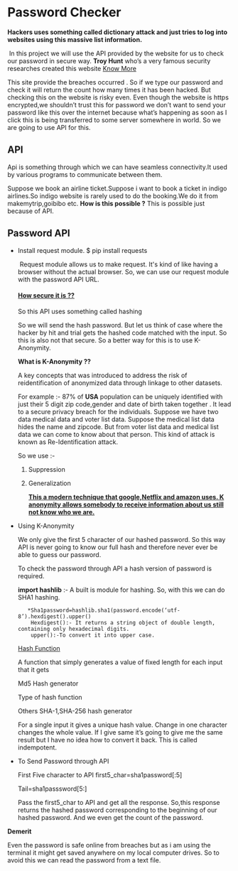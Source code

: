 # Password Checker

**Hackers uses something called dictionary attack and just tries to log into websites using this massive list information.**

​														In this project we will use the API provided by the website for us to check our password in secure way. **Troy Hunt** who’s a very famous security researches created this website [Know More](https://haveibeenpwned.com/About)

This site provide the breaches occurred . So if we type our password and check it will return the count how many times it has been hacked. But checking this on the website is risky even. Even though the website is https encrypted,we shouldn’t trust this for password we don’t want to send your password like this over the internet because what’s happening as soon as I click this is being transferred to some server somewhere in world. So we are going to use API for this.

## API
Api is something through which we can have seamless connectivity.It used by various programs to communicate between them. 

Suppose we book an airline ticket.Suppose i want to book a ticket in indigo airlines.So indigo website is rarely used to do the booking.We do it from makemytrip,goibibo etc. 
**How is this possible ?** 
This is possible just because of API. 

## Password API 

- Install request module. $ pip install requests

  ​	Request module allows us to make request. It's kind of like having a browser without the actual browser. So, we can use our request module with the password API URL.

  #### **<u>How secure it is ??</u>**

  So this API uses something called hashing 

  So we will send the hash password. But let us think of case where the hacker by hit and trial gets the hashed code matched with the input. So this is also not that secure. So a better way for this is to use K-Anonymity.

  **What is K-Anonymity ??**

  A key concepts that was introduced to address the risk of reidentification of anonymized data through linkage to other datasets.

  For example :- 87% of **USA** population can be uniquely identified with just their 5 digit zip code,gender and date of birth taken together . It lead to a secure privacy breach for the individuals. Suppose we have two data medical data and voter list data. Suppose the medical list data hides the name and zipcode. But from voter list data and medical list data we can come to know about that person. This kind of attack is known as Re-Identification attack.

  So we use :- 

  1. Suppression

  2. Generalization

     <u>**This a modern technique that google,Netflix and amazon uses. K anonymity allows somebody to receive information about us still not know who we are.**</u>		

- Using K-Anonymity

  We only give the first 5 character of our hashed password. So this way API is never going to know our full hash and therefore never ever be able to guess our password.

  To check the password through API a hash version of password is required.

  **import hashlib** :- A built is module for hashing. So, with this we can do SHA1 hashing. 

         *Sha1password=hashlib.sha1(password.encode(‘utf-8’).hexdigest().upper()
          Hexdigest():- It returns a string object of double length, containing only hexadecimal digits.
          upper():-To convert it into upper case.

  <u>Hash Function</u>

  A function that simply generates a value of fixed length for each input that it gets

  Md5 Hash generator

     Type of hash function

  Others SHA-1,SHA-256 hash generator

  For a single input it gives a unique hash value. Change in one character changes the whole value. If I give same it’s going to give me the same result but I have no idea how to convert it back. This is called indempotent.

- To Send Password through API

  First Five character to API
     first5_char=sha1password[:5]

     Tail=sha1passsword[5:]

  Pass the first5_char to API and get all the response. So,this response returns the hashed password corresponding to the beginning of our hashed password. And we even get the count of the password.

**Demerit**

Even the password is safe online from breaches but as i am using the terminal it might get saved anywhere on my local computer drives. So to avoid this we can read the password from a text file.
